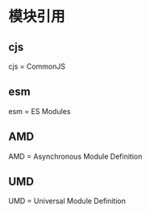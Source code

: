 # 模块引用

## cjs

cjs = CommonJS

## esm

esm = ES Modules

## AMD

AMD = Asynchronous Module Definition

## UMD

UMD = Universal Module Definition

